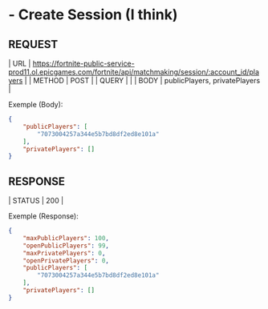 # - Create Session (I think)

## REQUEST
|  URL            | https://fortnite-public-service-prod11.ol.epicgames.com/fortnite/api/matchmaking/session/:account_id/players         |
|  METHOD         | POST                                                                                                                 |
|  QUERY          |                                                                                                                      |
|  BODY           | publicPlayers, privatePlayers                                                                                        |

Exemple (Body):
```json
{
	"publicPlayers": [ 
		"7073004257a344e5b7bd8df2ed8e101a"
	],
	"privatePlayers": []
}
```

## RESPONSE
|  STATUS         | 200                                                                                                                  |

Exemple (Response):
```json
{
    "maxPublicPlayers": 100,
    "openPublicPlayers": 99,
    "maxPrivatePlayers": 0,
    "openPrivatePlayers": 0,
    "publicPlayers": [
        "7073004257a344e5b7bd8df2ed8e101a"
    ],
    "privatePlayers": []
}
```